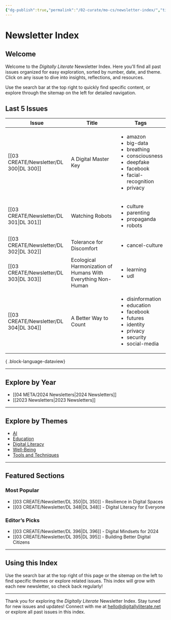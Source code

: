 ```yaml
---
{"dg-publish":true,"permalink":"/02-curate/mo-cs/newsletter-index/","title":"Newsletter Index","tags":["newsletter","index","digitally-literate"]}
---
```



# Newsletter Index

## Welcome
Welcome to the _Digitally Literate_ Newsletter Index. Here you'll find all past issues organized for easy exploration, sorted by number, date, and theme. Click on any issue to dive into insights, reflections, and resources.

Use the search bar at the top right to quickly find specific content, or explore through the sitemap on the left for detailed navigation.

## Last 5 Issues
| Issue                                      | Title                                                        | Tags                                                                                                                                                           |
| ------------------------------------------ | ------------------------------------------------------------ | -------------------------------------------------------------------------------------------------------------------------------------------------------------- |
| [[03 CREATE/Newsletter/DL 300\|DL 300]] | A Digital Master Key                                         | <ul><li>amazon</li><li>big-data</li><li>breathing</li><li>consciousness</li><li>deepfake</li><li>facebook</li><li>facial-recognition</li><li>privacy</li></ul> |
| [[03 CREATE/Newsletter/DL 301\|DL 301]] | Watching Robots                                              | <ul><li>culture</li><li>parenting</li><li>propaganda</li><li>robots</li></ul>                                                                                  |
| [[03 CREATE/Newsletter/DL 302\|DL 302]] | Tolerance for Discomfort                                     | <ul><li>cancel-culture</li></ul>                                                                                                                               |
| [[03 CREATE/Newsletter/DL 303\|DL 303]] | Ecological Harmonization of Humans With Everything Non-Human | <ul><li>learning</li><li>udl</li></ul>                                                                                                                         |
| [[03 CREATE/Newsletter/DL 304\|DL 304]] | A Better Way to Count                                        | <ul><li>disinformation</li><li>education</li><li>facebook</li><li>futures</li><li>identity</li><li>privacy</li><li>security</li><li>social-media</li></ul>     |

{ .block-language-dataview}

---

## Explore by Year

- [[04 META/2024 Newsletters\|2024 Newsletters]]
- [[2023 Newsletters\|2023 Newsletters]]

---

## Explore by Themes

- [AI](tag:ai)
- [Education](tag:education)
- [Digital Literacy](tag:digital-literacy)
- [Well-Being](tag:well-being)
- [Tools and Techniques](tag:tools)

---

## Featured Sections

### Most Popular
- [[03 CREATE/Newsletter/DL 350\|DL 350]] - Resilience in Digital Spaces
- [[03 CREATE/Newsletter/DL 348\|DL 348]] - Digital Literacy for Everyone

### Editor’s Picks
- [[03 CREATE/Newsletter/DL 396\|DL 396]] - Digital Mindsets for 2024
- [[03 CREATE/Newsletter/DL 395\|DL 395]] - Building Better Digital Citizens

---

## Using this Index

Use the search bar at the top right of this page or the sitemap on the left to find specific themes or explore related issues. This index will grow with each new newsletter, so check back regularly!

---

Thank you for exploring the _Digitally Literate_ Newsletter Index. Stay tuned for new issues and updates! Connect with me at hello@digitallyliterate.net or explore all past issues in this index.
